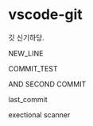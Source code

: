 # vscode-git
깃 신기하당.<p>
NEW_LINE<p>

COMMIT_TEST<p>


AND SECOND COMMIT<p>

last_commit<p>

exectional scanner